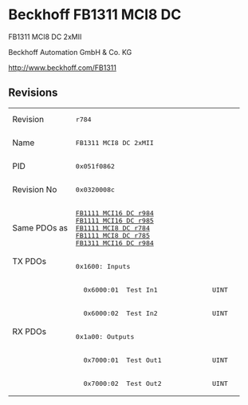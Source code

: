 # Beckhoff FB1311 MCI8 DC

FB1311 MCI8 DC 2xMII

Beckhoff Automation GmbH & Co. KG

http://www.beckhoff.com/FB1311

## Revisions
<table>
<tr >
<td>Revision</td>
<td><pre>r784</pre></td>
</tr>
<tr >
<td>Name</td>
<td><pre>FB1311 MCI8 DC 2xMII</pre></td>
</tr>
<tr >
<td>PID</td>
<td><pre>0x051f0862</pre></td>
</tr>
<tr >
<td>Revision No</td>
<td><pre>0x0320008c</pre></td>
</tr>
<tr >
<td>Same PDOs as</td>
<td><pre><a href="FB1111+MCI16+DC">FB1111 MCI16 DC r984</a><br/><a href="FB1111+MCI16+DC">FB1111 MCI16 DC r985</a><br/><a href="FB1111+MCI8+DC">FB1111 MCI8 DC r784</a><br/><a href="FB1111+MCI8+DC">FB1111 MCI8 DC r785</a><br/><a href="FB1311+MCI16+DC">FB1311 MCI16 DC r984</a></pre></td>
</tr>
<tr class="txpdo pdosection">
<td rowspan=3 valign=top>TX PDOs</td>
<td><pre>0x1600: Inputs</pre></td>
<td></td>
</tr>
<tr class="txpdo">
<td><pre>  0x6000:01  Test In1              UINT</pre></td>
</tr>
<tr class="txpdo">
<td><pre>  0x6000:02  Test In2              UINT</pre></td>
</tr>
<tr class="rxpdo pdosection">
<td rowspan=3 valign=top>RX PDOs</td>
<td><pre>0x1a00: Outputs</pre></td>
<td></td>
</tr>
<tr class="rxpdo">
<td><pre>  0x7000:01  Test Out1             UINT</pre></td>
</tr>
<tr class="rxpdo">
<td><pre>  0x7000:02  Test Out2             UINT</pre></td>
</tr>
</table>
